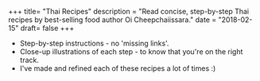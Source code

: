 +++
title= "Thai Recipes"
description = "Read concise, step-by-step Thai recipes by best-selling food author Oi Cheepchaiissara."
date = "2018-02-15"
draft= false
+++

- Step-by-step instructions - no 'missing links'.
- Close-up illustrations of each step - to know that you're on the right track.
- I've made and refined each of these recipes a lot of times :)